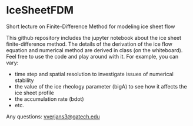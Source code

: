 # IceSheetFDM
Short lecture on Finite-Difference Method for modeling ice sheet flow

This github repository includes the jupyter notebook about the ice sheet finite-difference method. The details of the derivation of the ice flow equation and numerical method are derived in class (on the whiteboard).
Feel free to use the code and play around with it. For example, you can vary:
- time step and spatial resolution to investigate issues of numerical stability
- the value of the ice rheology parameter (bigA) to see how it affects the ice sheet profile
- the accumulation rate (bdot)
- etc.

Any questions: vverjans3@gatech.edu
